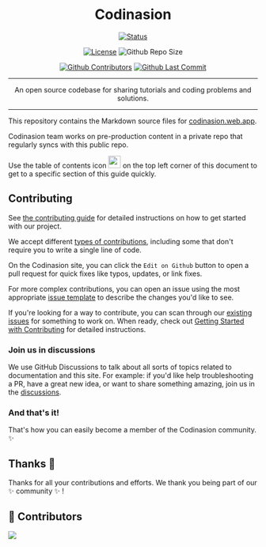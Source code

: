 <h1 align="center">Codinasion</h1>

<div align="center">

[![Status](https://img.shields.io/badge/status-LIVE-brightgreen)](https://codinasion.web.app/)

[![License](https://img.shields.io/badge/license-MIT-green.svg)](/LICENSE.md)
![Github Repo Size](https://img.shields.io/github/repo-size/codinasion/codinasion)

[![Github Contributors](https://img.shields.io/github/contributors/codinasion/codinasion)](https://github.com/codinasion/codinasion/graphs/contributors)
[![Github Last Commit](https://img.shields.io/github/last-commit/codinasion/codinasion)](https://github.com/codinasion/codinasion/graphs/commit-activity)

</div>

---

<p align="center"> An open source codebase for sharing tutorials and coding problems and solutions.
    <br/>
</p>

---

This repository contains the Markdown source files for [codinasion.web.app](https://codinasion.web.app/).

Codinasion team works on pre-production content in a private repo that regularly syncs with this public repo.

Use the table of contents icon <img src="https://media.githubusercontent.com/media/harshraj8843/harshraj8843/assets/github/table-of-contents.png" width="25" height="25" /> on the top left corner of this document to get to a specific section of this guide quickly.

## Contributing

See [the contributing guide](CONTRIBUTING.md) for detailed instructions on how to get started with our project. 

We accept different [types of contributions](https://github.com/github/docs/blob/main/contributing/types-of-contributions.md), including some that don't require you to write a single line of code.

On the Codinasion site, you can click the `Edit on Github` button to open a pull request for quick fixes like typos, updates, or link fixes.

For more complex contributions, you can open an issue using the most appropriate [issue template](https://github.com/codinasion/codinasion/issues/new/choose) to describe the changes you'd like to see.

If you're looking for a way to contribute, you can scan through our [existing issues](https://github.com/codinasion/codinasion/issues) for something to work on. When ready, check out [Getting Started with Contributing](/CONTRIBUTING.md) for detailed instructions.

### Join us in discussions

We use GitHub Discussions to talk about all sorts of topics related to documentation and this site. For example: if you'd like help troubleshooting a PR, have a great new idea, or want to share something amazing, join us in the [discussions](https://github.com/codinasion/codinasion/discussions).

### And that's it!

That's how you can easily become a member of the Codinasion community. :sparkles:

## Thanks :purple_heart:

Thanks for all your contributions and efforts. We thank you being part of our :sparkles: community :sparkles: !

## 🎉 Contributors

<a href="https://github.com/codinasion/codinasion/graphs/contributors">
  <img src="https://contrib.rocks/image?repo=codinasion/codinasion" />
</a>